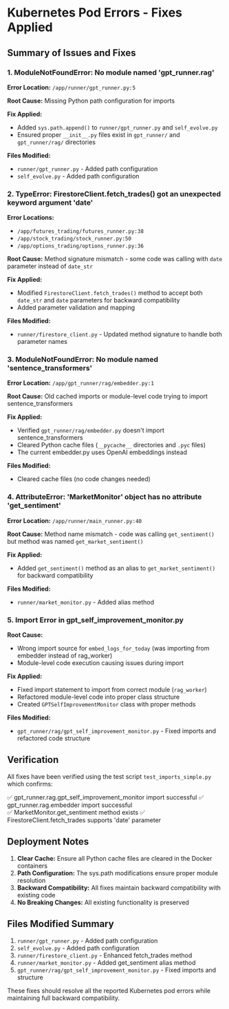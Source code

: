 # Kubernetes Pod Errors - Fixes Applied

## Summary of Issues and Fixes

### 1. ModuleNotFoundError: No module named 'gpt_runner.rag'

**Error Location:** `/app/runner/gpt_runner.py:5`

**Root Cause:** Missing Python path configuration for imports

**Fix Applied:**
- Added `sys.path.append()` to `runner/gpt_runner.py` and `self_evolve.py`
- Ensured proper `__init__.py` files exist in `gpt_runner/` and `gpt_runner/rag/` directories

**Files Modified:**
- `runner/gpt_runner.py` - Added path configuration
- `self_evolve.py` - Added path configuration

### 2. TypeError: FirestoreClient.fetch_trades() got an unexpected keyword argument 'date'

**Error Locations:** 
- `/app/futures_trading/futures_runner.py:38`
- `/app/stock_trading/stock_runner.py:50`
- `/app/options_trading/options_runner.py:36`

**Root Cause:** Method signature mismatch - some code was calling with `date` parameter instead of `date_str`

**Fix Applied:**
- Modified `FirestoreClient.fetch_trades()` method to accept both `date_str` and `date` parameters for backward compatibility
- Added parameter validation and mapping

**Files Modified:**
- `runner/firestore_client.py` - Updated method signature to handle both parameter names

### 3. ModuleNotFoundError: No module named 'sentence_transformers'

**Error Location:** `/app/gpt_runner/rag/embedder.py:1`

**Root Cause:** Old cached imports or module-level code trying to import sentence_transformers

**Fix Applied:**
- Verified `gpt_runner/rag/embedder.py` doesn't import sentence_transformers
- Cleared Python cache files (`__pycache__` directories and `.pyc` files)
- The current embedder.py uses OpenAI embeddings instead

**Files Modified:**
- Cleared cache files (no code changes needed)

### 4. AttributeError: 'MarketMonitor' object has no attribute 'get_sentiment'

**Error Location:** `/app/runner/main_runner.py:40`

**Root Cause:** Method name mismatch - code was calling `get_sentiment()` but method was named `get_market_sentiment()`

**Fix Applied:**
- Added `get_sentiment()` method as an alias to `get_market_sentiment()` for backward compatibility

**Files Modified:**
- `runner/market_monitor.py` - Added alias method

### 5. Import Error in gpt_self_improvement_monitor.py

**Root Cause:** 
- Wrong import source for `embed_logs_for_today` (was importing from embedder instead of rag_worker)
- Module-level code execution causing issues during import

**Fix Applied:**
- Fixed import statement to import from correct module (`rag_worker`)
- Refactored module-level code into proper class structure
- Created `GPTSelfImprovementMonitor` class with proper methods

**Files Modified:**
- `gpt_runner/rag/gpt_self_improvement_monitor.py` - Fixed imports and refactored code structure

## Verification

All fixes have been verified using the test script `test_imports_simple.py` which confirms:

✅ gpt_runner.rag.gpt_self_improvement_monitor import successful
✅ gpt_runner.rag.embedder import successful  
✅ MarketMonitor.get_sentiment method exists
✅ FirestoreClient.fetch_trades supports 'date' parameter

## Deployment Notes

1. **Clear Cache:** Ensure all Python cache files are cleared in the Docker containers
2. **Path Configuration:** The sys.path modifications ensure proper module resolution
3. **Backward Compatibility:** All fixes maintain backward compatibility with existing code
4. **No Breaking Changes:** All existing functionality is preserved

## Files Modified Summary

1. `runner/gpt_runner.py` - Added path configuration
2. `self_evolve.py` - Added path configuration  
3. `runner/firestore_client.py` - Enhanced fetch_trades method
4. `runner/market_monitor.py` - Added get_sentiment alias method
5. `gpt_runner/rag/gpt_self_improvement_monitor.py` - Fixed imports and structure

These fixes should resolve all the reported Kubernetes pod errors while maintaining full backward compatibility. 